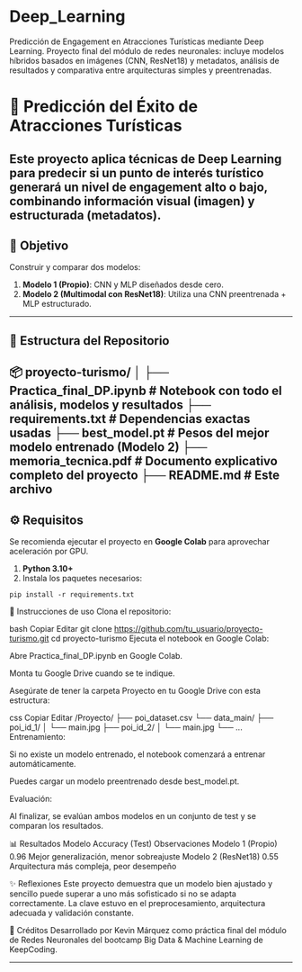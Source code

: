 # Deep_Learning
Predicción de Engagement en Atracciones Turísticas mediante Deep Learning. Proyecto final del módulo de redes neuronales: incluye modelos híbridos basados en imágenes (CNN, ResNet18) y metadatos, análisis de resultados y comparativa entre arquitecturas simples y preentrenadas.
# 🧠 Predicción del Éxito de Atracciones Turísticas

Este proyecto aplica técnicas de Deep Learning para predecir si un punto de interés turístico generará un nivel de engagement **alto o bajo**, combinando información visual (imagen) y estructurada (metadatos).
---
## 🎯 Objetivo
Construir y comparar dos modelos:
1. **Modelo 1 (Propio)**: CNN y MLP diseñados desde cero.
2. **Modelo 2 (Multimodal con ResNet18)**: Utiliza una CNN preentrenada + MLP estructurado.
---
## 📁 Estructura del Repositorio
📦 proyecto-turismo/
│
├── Practica_final_DP.ipynb # Notebook con todo el análisis, modelos y resultados
├── requirements.txt # Dependencias exactas usadas
├── best_model.pt # Pesos del mejor modelo entrenado (Modelo 2)
├── memoria_tecnica.pdf # Documento explicativo completo del proyecto
├── README.md # Este archivo
---
## ⚙️ Requisitos

Se recomienda ejecutar el proyecto en **Google Colab** para aprovechar aceleración por GPU.

1. **Python 3.10+**
2. Instala los paquetes necesarios:

```pip install -r requirements.txt ```

🚀 Instrucciones de uso
Clona el repositorio:

bash
Copiar
Editar
git clone https://github.com/tu_usuario/proyecto-turismo.git
cd proyecto-turismo
Ejecuta el notebook en Google Colab:

Abre Practica_final_DP.ipynb en Google Colab.

Monta tu Google Drive cuando se te indique.

Asegúrate de tener la carpeta Proyecto en tu Google Drive con esta estructura:

css
Copiar
Editar
/Proyecto/
├── poi_dataset.csv
└── data_main/
    ├── poi_id_1/
    │   └── main.jpg
    ├── poi_id_2/
    │   └── main.jpg
    └── ...
Entrenamiento:

Si no existe un modelo entrenado, el notebook comenzará a entrenar automáticamente.

Puedes cargar un modelo preentrenado desde best_model.pt.

Evaluación:

Al finalizar, se evalúan ambos modelos en un conjunto de test y se comparan los resultados.

📊 Resultados
Modelo	Accuracy (Test)	Observaciones
Modelo 1 (Propio)	0.96	Mejor generalización, menor sobreajuste
Modelo 2 (ResNet18)	0.55	Arquitectura más compleja, peor desempeño

✨ Reflexiones
Este proyecto demuestra que un modelo bien ajustado y sencillo puede superar a uno más sofisticado si no se adapta correctamente. La clave estuvo en el preprocesamiento, arquitectura adecuada y validación constante.

📄 Créditos
Desarrollado por Kevin Márquez como práctica final del módulo de Redes Neuronales del bootcamp Big Data & Machine Learning de KeepCoding.

---
